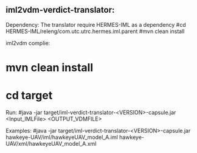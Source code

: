 iml2vdm-verdict-translator:
--------------------------
Dependency:
The translator require  HERMES-IML as a dependency
#cd HERMES-IML/releng/com.utc.utrc.hermes.iml.parent
#mvn clean install

iml2vdm complie:
# mvn clean install
# cd target

Run:
#java -jar target/iml-verdict-translator-\<VERSION\>-capsule.jar <Input_IMLFile> <OUTPUT_VDMFILE>


Examples:
#java -jar target/iml-verdict-translator-\<VERSION\>-capsule.jar hawkeye-UAV/iml/hawkeyeUAV_model_A.iml hawkeye-UAV/xml/hawkeyeUAV_model_A.xml
